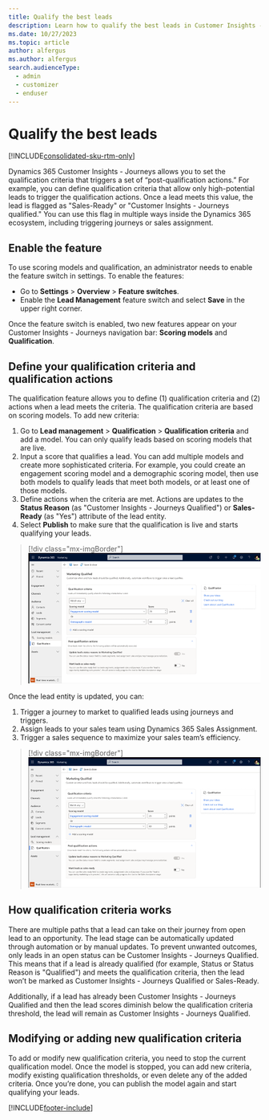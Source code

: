 ```yaml
---
title: Qualify the best leads
description: Learn how to qualify the best leads in Customer Insights - Journeys.
ms.date: 10/27/2023
ms.topic: article
author: alfergus
ms.author: alfergus
search.audienceType: 
  - admin
  - customizer
  - enduser
---
```


# Qualify the best leads

[!INCLUDE[consolidated-sku-rtm-only](./includes/consolidated-sku-rtm-only.md)]

Dynamics 365 Customer Insights - Journeys allows you to set the qualification criteria that triggers a set of “post-qualification actions.” For example, you can define qualification criteria that allow only high-potential leads to trigger the qualification actions. Once a lead meets this value, the lead is flagged as "Sales-Ready" or "Customer Insights - Journeys qualified." You can use this flag in multiple ways inside the Dynamics 365 ecosystem, including triggering journeys or sales assignment.

## Enable the feature

To use scoring models and qualification, an administrator needs to enable the feature switch in settings. To enable the features:
- Go to **Settings** > **Overview** > **Feature switches**.
- Enable the **Lead Management** feature switch and select **Save** in the upper right corner.

Once the feature switch is enabled, two new features appear on your Customer Insights - Journeys navigation bar: **Scoring models** and **Qualification**.

## Define your qualification criteria and qualification actions

The qualification feature allows you to define (1) qualification criteria and (2) actions when a lead meets the criteria. The qualification criteria are based on scoring models. To add new criteria:

1. Go to **Lead management** > **Qualification** > **Qualification criteria** and add a model. You can only qualify leads based on scoring models that are live.
1. Input a score that qualifies a lead. You can add multiple models and create more sophisticated criteria. For example, you could create an engagement scoring model and a demographic scoring model, then use both models to qualify leads that meet both models, or at least one of those models.
1. Define actions when the criteria are met. Actions are updates to the **Status Reason** (as "Customer Insights - Journeys Qualified") or **Sales-Ready** (as "Yes") attribute of the lead entity.
1. Select **Publish** to make sure that the qualification is live and starts qualifying your leads.

> [!div class="mx-imgBorder"]
> ![Define your criteria for lead qualification](media/real-time-marketing-lead-qualification-criteria.png "Define your criteria for lead qualification")

Once the lead entity is updated, you can:

1. Trigger a journey to market to qualified leads using journeys and triggers.
1. Assign leads to your sales team using Dynamics 365 Sales Assignment.
1. Trigger a sales sequence to maximize your sales team’s efficiency.

> [!div class="mx-imgBorder"]
>![Your criteria for lead qualification is ready to trigger a journey](media/real-time-marketing-lead-qualification-criteria-ready.png "Your criteria for lead qualification is ready to trigger a journey")

## How qualification criteria works

There are multiple paths that a lead can take on their journey from open lead to an opportunity. The lead stage can be automatically updated through automation or by manual updates. To prevent unwanted outcomes, only leads in an open status can be Customer Insights - Journeys Qualified. This means that if a lead is already qualified (for example, Status or Status Reason is "Qualified") and meets the qualification criteria, then the lead won’t be marked as Customer Insights - Journeys Qualified or Sales-Ready.

Additionally, if a lead has already been Customer Insights - Journeys Qualified and then the lead scores diminish below the qualification criteria threshold, the lead will remain as Customer Insights - Journeys Qualified.

## Modifying or adding new qualification criteria

To add or modify new qualification criteria, you need to stop the current qualification model. Once the model is stopped, you can add new criteria, modify existing qualification thresholds, or even delete any of the added criteria. Once you’re done, you can publish the model again and start qualifying your leads.

[!INCLUDE[footer-include](./includes/footer-banner.md)]
